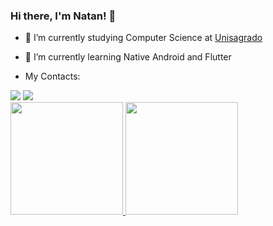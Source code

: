 ### Hi there, I'm Natan! 👋


- 🔭 I’m currently studying Computer Science at <a href="https://unisagrado.edu.br" target="_blank">Unisagrado</a>
- 🌱 I’m currently learning Native Android and Flutter

- My Contacts:
<div> 
  <a href = "mailto:natanprocopio@gmail.com"><img src="https://img.shields.io/badge/-Gmail-%23333?style=for-the-badge&logo=gmail&logoColor=white" target="_blank"></a>
  <a href="https://www.linkedin.com/in/natan-duarte-b497a2180/" target="_blank"><img src="https://img.shields.io/badge/-LinkedIn-%230077B5?style=for-the-badge&logo=linkedin&logoColor=white" target="_blank"></a> 
 
</div>

<div>
  <a href="https://github.com/NatanDuarte">
  <img height="180em" src="https://github-readme-stats.vercel.app/api?username=NatanDuarte&show_icons=true&theme=dracula&include_all_commits=true&count_private=true"/>
  <img height="180em" src="https://github-readme-stats.vercel.app/api/top-langs/?username=NatanDuarte&layout=compact&langs_count=7&theme=dracula"/>
</div>
